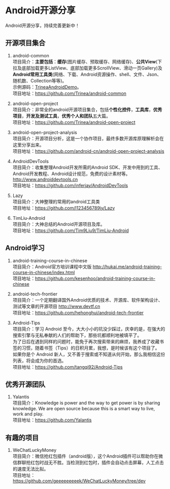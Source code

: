 # Android开源分享
Android开源分享，持续完善更新中！
## 开源项目集合
1. android-common   
项目简介：**主要包括**：<strong>缓存</strong>(图片缓存、预取缓存、网络缓存)、<strong>公共View</strong>(下拉及底部加载更多ListView、底部加载更多ScrollView、滑动一页Gallery)及<strong>Android常用工具类</strong>(网络、下载、Android资源操作、shell、文件、Json、随机数、Collection等等)。      
示例源码：[TrineaAndroidDemo](https://github.com/Trinea/AndroidDemo)。  
项目地址：https://github.com/Trinea/android-common  

1. android-open-project  
项目简介：非常全的android开源项目集合，包括**个性化控件**，**工具库**，**优秀项目**，**开发及测试工具**，**优秀个人和团队**五大篇。  
项目地址：https://github.com/Trinea/android-open-project  

1. android-open-project-analysis  
项目简介：开源项目分析，这是一个协作项目，最终多数开源库原理解析会在这里分享出来。  
项目地址：https://github.com/android-cn/android-open-project-analysis  

1. AndroidDevTools  
项目简介：收集整理Android开发所需的Android SDK、开发中用到的工具、Android开发教程、Android设计规范，免费的设计素材等。 http://www.androiddevtools.cn  
项目地址：https://github.com/inferjay/AndroidDevTools  

1. Lazy  
项目简介：大神整理的常用的android工具类  
项目地址：https://github.com/l123456789jy/Lazy  

1. TimLiu-Android  
项目简介：大神总结的Android开源项目及库。  
项目地址：https://github.com/Tim9Liu9/TimLiu-Android  

## Android学习
1. android-training-course-in-chinese  
项目简介：Android官方培训课程中文版 http://hukai.me/android-training-course-in-chinese/index.html  
项目地址：https://github.com/kesenhoo/android-training-course-in-chinese  

1. android-tech-frontier  
项目简介：一个定期翻译国外Android优质的技术、开源库、软件架构设计、测试等文章的开源项目 http://www.devtf.cn  
项目地址：https://github.com/hehonghui/android-tech-frontier  

1. Android-Tips  
项目简介：学习 Android 至今，大大小小的坑没少踩过，庆幸的是，在强大的搜索引擎与无私奉献的人们的帮助下，那些坑都顺利地被填平了。  
为了日后在遇到同样的问题时，能免于再次搜索带来的麻烦，我养成了收藏书签的习惯，随着书签（Tips）的日积月累，我想，是时候该有这个项目了。  
如果你是个 Android 新人，又不善于搜索或不知道从何开始，那么我相信这份列表，将会成为你的首选。  
项目地址：https://github.com/tangqi92/Android-Tips  

## 优秀开源团队
1. Yalantis  
项目简介：Knowledge is power and the way to get power is by sharing knowledge. We are open source because this is a smart way to live, work and play.  
项目地址：https://github.com/Yalantis  

## 有趣的项目
1. WeChatLuckyMoney  
项目简介：微信抢红包插件（android版），这个Android插件可以帮助你在微信群聊抢红包时战无不胜。当检测到红包时，插件会自动点击屏幕，人工点击的速度无法比拟。  
项目地址：https://github.com/geeeeeeeeek/WeChatLuckyMoney/tree/dev  
